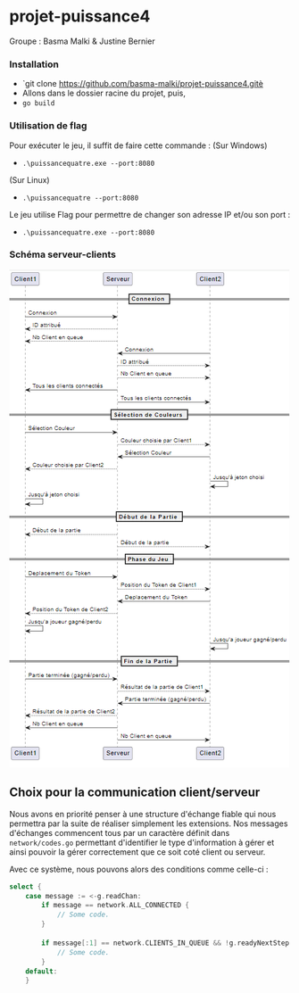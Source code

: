 # projet-puissance4

Groupe : Basma Malki & Justine Bernier

### Installation

- `git clone https://github.com/basma-malki/projet-puissance4.gitè
- Allons dans le dossier racine du projet, puis,
- ```go build```


### Utilisation de flag

Pour exécuter le jeu, il suffit de faire cette commande :
(Sur Windows)
- ```.\puissancequatre.exe --port:8080```

(Sur Linux)
- ```.\puissancequatre --port:8080```

Le jeu utilise Flag pour permettre de changer son adresse IP et/ou son port :
- ```.\puissancequatre.exe --port:8080```

### Schéma serveur-clients

![Schéma puissance quatre](schema_puissance4.png)

## Choix pour la communication client/serveur
Nous avons en priorité penser à une structure d'échange fiable qui nous permettra par la suite de réaliser simplement les extensions. Nos messages d'échanges commencent tous par un caractère définit dans `network/codes.go` permettant d'identifier le type d'information à gérer et ainsi pouvoir la gérer correctement que ce soit coté client ou serveur.

Avec ce système, nous pouvons alors des conditions comme celle-ci :
```go
select {
	case message := <-g.readChan:
		if message == network.ALL_CONNECTED {
			// Some code.
		}

		if message[:1] == network.CLIENTS_IN_QUEUE && !g.readyNextStep {
			// Some code.
		}
	default:
	}
```